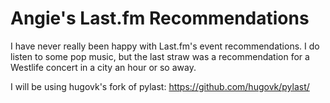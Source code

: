 Angie's Last.fm Recommendations
======================

I have never really been happy with Last.fm's event recommendations. I do listen to some pop music, but the last straw was a recommendation for a Westlife concert in a city an hour or so away.

I will be using hugovk's fork of pylast: https://github.com/hugovk/pylast/
